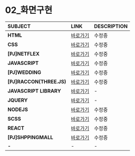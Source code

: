 # 02_화면구현

|SUBJECT|LINK|DESCRIPTION|
|:---|:---|:---|
|**HTML**|[바로가기](./READMES/HTML.md)|수정중|
|**CSS**|[바로가기](./READMES/CSS.md)|수정중|
|**[PJ]NETFLEX**|[바로가기](./READMES/NETFLEX.md)|수정중|
|**JAVASCRIPT**|[바로가기](./READMES/JS.md)|수정중|
|**[PJ]WEDDING**|[바로가기](./READMES/WEDDING.md)|수정중|
|**[PJ]RACCON(THREE.JS)**|[바로가기](./READMES/RACCON.md)|수정중|
|**JAVASCRIPT LIBRARY**|[바로가기](./READMES/JS_LIB.md)|-|
|**JQUERY**|[바로가기](./READMES/JQUERY.md)|-|
|**NODEJS**|[바로가기](./READMES/NODEJS.md)|수정중|
|**SCSS**|[바로가기](./READMES/JQUERY.md)|수정중|
|**REACT**|[바로가기](./READMES/REACT.md)|수정중|
|**[PJ]SHPPINGMALL**|[바로가기](./SHOPPINGMALL.md)|수정중|
|**-**|-|-|



